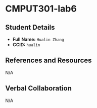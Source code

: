 # CMPUT301-lab6

## Student Details

- **Full Name:** `Hualin Zhang`
- **CCID:** `hualin`

## References and Resources

N/A

## Verbal Collaboration

N/A
